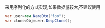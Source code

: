 ﻿采用序列化的方式实现,如果数据量较大,不建议使用

``` csharp
var user=new NameDto("foo");
var clonedObj=user.DeepClone();
```